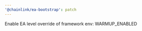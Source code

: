 ```yaml
---
'@chainlink/ea-bootstrap': patch
---
```


Enable EA level override of framework env: WARMUP_ENABLED
